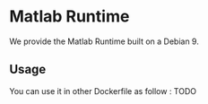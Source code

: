 # Matlab Runtime

We provide the Matlab Runtime built on a Debian 9.

## Usage

You can use it in other Dockerfile as follow : TODO
